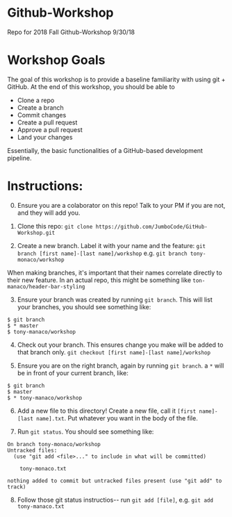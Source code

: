 # Github-Workshop
Repo for 2018 Fall Github-Workshop
9/30/18

# Workshop Goals
The goal of this workshop is to provide a baseline familiarity with using git + GitHub. At the end of this workshop, you should be able to 
- Clone a repo
- Create a branch
- Commit changes
- Create a pull request
- Approve a pull request
- Land your changes

Essentially, the basic functionalities of a GitHub-based development pipeline.

# Instructions:
0. Ensure you are a colaborator on this repo! Talk to your PM if you are not, and they will add you. 

1. Clone this repo: 
`git clone https://github.com/JumboCode/GitHub-Workshop.git`

2. Create a new branch. Label it with your name and the feature:
`git branch [first name]-[last name]/workshop`
e.g. `git branch tony-monaco/workshop`

When making branches, it's important that their names correlate directly to their new feature. In an actual repo, this might be something like `ton-manaco/header-bar-styling`

3. Ensure your branch was created by running `git branch`. This will list your branches, you should see something like:
```
$ git branch
$ * master
$ tony-manaco/workshop
```

4. Check out your branch. This ensures change you make will be added to that branch only. 
`git checkout [first name]-[last name]/workshop`

5. Ensure you are on the right branch, again by running `git branch`. a `*` will be in front of your current branch, like:
```
$ git branch
$ master
$ * tony-manaco/workshop
```

6. Add a new file to this directory! Create a new file, call it `[first name]-[last name].txt`. Put whatever you want in the body of the file.

7. Run `git status`. You should see something like:
```
On branch tony-monaco/workshop
Untracked files:
  (use "git add <file>..." to include in what will be committed)

	tony-monaco.txt

nothing added to commit but untracked files present (use "git add" to track)
```

8. Follow those git status instructios-- run `git add [file]`, e.g. `git add tony-manaco.txt`
